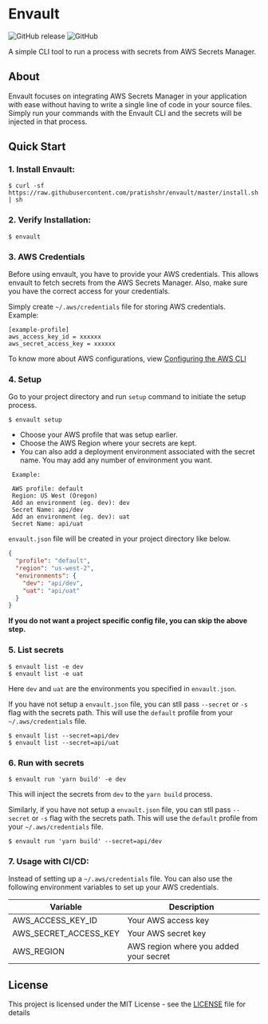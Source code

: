 # Envault 
![GitHub release](https://img.shields.io/github/release/pratishshr/envault.svg?style=flat-square)
![GitHub](https://img.shields.io/github/license/pratishshr/envault.svg?style=flat-square)

A simple CLI tool to run a process with secrets from AWS Secrets Manager.

## About

Envault focuses on integrating AWS Secrets Manager in your application with ease without having to write a single line of code in your source files. Simply run your commands with the Envault CLI and the secrets will be injected in that process.

## Quick Start

### 1. Install Envault:

```
$ curl -sf https://raw.githubusercontent.com/pratishshr/envault/master/install.sh | sh
```

### 2. Verify Installation:

```
$ envault
```

### 3. AWS Credentials

Before using envault, you have to provide your AWS credentials. This allows envault to fetch secrets from the AWS Secrets Manager. Also, make sure you have the correct access for your credentials.

Simply create `~/.aws/credentials` file for storing AWS credentials. <br/>
Example: 

```
[example-profile]
aws_access_key_id = xxxxxx
aws_secret_access_key = xxxxxx
```
To know more about AWS configurations, view [Configuring the AWS CLI](https://docs.aws.amazon.com/cli/latest/userguide/cli-chap-configure.html)

### 4. Setup

Go to your project directory and run `setup` command to initiate the setup process.

```
$ envault setup
```

- Choose your AWS profile that was setup earlier. <br>
- Choose the AWS Region where your secrets are kept.
- You can also add a deployment environment associated with the secret name. You may add any number of environment you want.

```
 Example: 

 AWS profile: default
 Region: US West (Oregon)
 Add an environment (eg. dev): dev
 Secret Name: api/dev
 Add an environment (eg. dev): uat
 Secret Name: api/uat
```
`envault.json` file will be created in your project directory like below.
```json
{
  "profile": "default",
  "region": "us-west-2",
  "environments": {
    "dev": "api/dev",
    "uat": "api/uat"
  }
}
```

**If you do not want a project specific config file, you can skip the above step.**

### 5. List secrets

```
$ envault list -e dev
$ envault list -e uat
```
Here `dev` and `uat` are the environments you specified in `envault.json`.


If you have not setup a `envault.json` file, you can stll pass `--secret` or `-s` flag with the secrets path.
This will use the `default` profile from your `~/.aws/credentials` file.
```
$ envault list --secret=api/dev
$ envault list --secret=api/uat
```

### 6. Run with secrets

```
$ envault run 'yarn build' -e dev
```
This will inject the secrets from `dev` to the `yarn build` process.

Similarly, if you have not setup a `envault.json` file, you can stll pass `--secret` or `-s` flag with the secrets path.
This will use the `default` profile from your `~/.aws/credentials` file.

```
$ envault run 'yarn build' --secret=api/dev
```

### 7. Usage with CI/CD:

Instead of setting up a `~/.aws/credentials` file. You can also use the following environment variables to set up your AWS credentials.

| Variable | Description |
|-----------|----------|
| AWS_ACCESS_KEY_ID | Your AWS access key|
| AWS_SECRET_ACCESS_KEY | Your AWS secret key|
| AWS_REGION | AWS region where you added your secret|


## License

This project is licensed under the MIT License - see the [LICENSE](LICENSE) file for details
